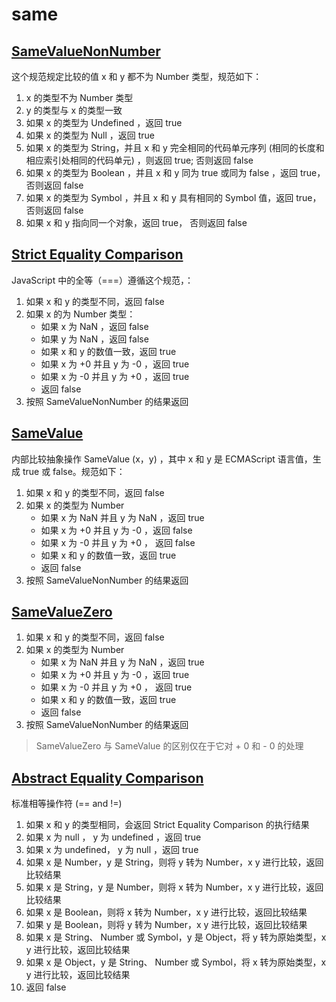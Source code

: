 # same 

## [SameValueNonNumber](https://262.ecma-international.org/7.0/#sec-samevaluenonnumber) 
这个规范规定比较的值 x 和 y 都不为 Number 类型，规范如下：

1. x 的类型不为 Number 类型
2. y 的类型与 x 的类型一致
3. 如果 x 的类型为 Undefined ，返回 true
4. 如果 x 的类型为 Null ，返回 true
5. 如果 x 的类型为 String，并且 x 和 y 完全相同的代码单元序列 (相同的长度和相应索引处相同的代码单元) ，则返回 true; 否则返回 false
6. 如果 x 的类型为 Boolean ，并且 x 和 y 同为 true 或同为 false ，返回 true，否则返回 false
7. 如果 x 的类型为 Symbol ，并且 x 和 y 具有相同的 Symbol 值，返回 true，否则返回 false
8. 如果 x 和 y 指向同一个对象，返回 true， 否则返回 false

## [Strict Equality Comparison](https://262.ecma-international.org/7.0/#sec-strict-equality-comparison)
JavaScript 中的全等（===）遵循这个规范，：

1. 如果 x 和 y 的类型不同，返回 false
2. 如果 x 的为 Number 类型：
    - 如果 x 为 NaN ，返回 false
    - 如果 y 为 NaN ，返回 false
    - 如果 x 和 y 的数值一致，返回 true
    - 如果 x 为 +0 并且 y 为 -0 ，返回 true
    - 如果 x 为 -0 并且 y 为 +0 ，返回 true
    - 返回 false
3. 按照 SameValueNonNumber 的结果返回

## [SameValue](https://262.ecma-international.org/7.0/#sec-samevalue)
内部比较抽象操作 SameValue (x，y) ，其中 x 和 y 是 ECMAScript 语言值，生成 true 或 false。规范如下：

1. 如果 x 和 y 的类型不同，返回 false
2. 如果 x 的类型为 Number
    - 如果 x 为 NaN 并且 y 为 NaN ，返回 true
    - 如果 x 为 +0 并且 y 为 -0 ，返回 false
    - 如果 x 为 -0 并且 y 为 +0 ， 返回 false
    - 如果 x 和 y 的数值一致，返回 true
    - 返回 false
3. 按照 SameValueNonNumber 的结果返回

## [SameValueZero](https://262.ecma-international.org/7.0/#sec-samevaluezero)
1. 如果 x 和 y 的类型不同，返回 false
2. 如果 x 的类型为 Number
    - 如果 x 为 NaN 并且 y 为 NaN ，返回 true
    - 如果 x 为 +0 并且 y 为 -0 ，返回 true
    - 如果 x 为 -0 并且 y 为 +0 ， 返回 true
    - 如果 x 和 y 的数值一致，返回 true
    - 返回 false
3. 按照 SameValueNonNumber 的结果返回
> SameValueZero 与 SameValue 的区别仅在于它对 + 0 和 - 0 的处理

## [Abstract Equality Comparison](https://262.ecma-international.org/7.0/#sec-abstract-equality-comparison) 
标准相等操作符 (== and !=)
1. 如果 x 和 y 的类型相同，会返回 Strict Equality Comparison 的执行结果
2. 如果 x 为 null ， y 为 undefined ，返回 true
3. 如果 x 为 undefined， y 为 null ，返回 true
4. 如果 x 是 Number，y 是 String，则将 y 转为 Number，x y 进行比较，返回比较结果
5. 如果 x 是 String，y 是 Number，则将 x 转为 Number，x y 进行比较，返回比较结果
6. 如果 x 是 Boolean，则将 x 转为 Number，x y 进行比较，返回比较结果
7. 如果 y 是 Boolean，则将 y 转为 Number，x y 进行比较，返回比较结果
8. 如果 x 是 String、 Number 或 Symbol，y 是 Object，将 y 转为原始类型，x y 进行比较，返回比较结果
9. 如果 x 是 Object，y 是 String、 Number 或 Symbol，将 x 转为原始类型，x y 进行比较，返回比较结果
10. 返回 false

